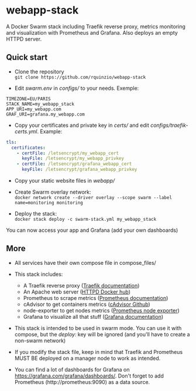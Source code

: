 # webapp-stack
A Docker Swarm stack including Traefik reverse proxy, metrics monitoring and visualization with Prometheus and Grafana. Also deploys an empty HTTPD server.

## Quick start
- Clone the repository\
`git clone https://github.com/rquinzio/webapp-stack`

- Edit _swarm.env_ in _configs/_ to your needs. Exemple:
```Shell
TIMEZONE=EU/PARIS
STACK_NAME=my_webapp_stack
APP_URI=my_webapp.com
GRAF_URI=grafana.my_webapp.com
```

- Copy your certificates and private key in _certs/_ and edit _configs/traefik-certs.yml_. Example:
```YAML
tls:
  certificates:
    - certFile: /letsencrypt/my_webapp_cert
      keyFile: /letsencrypt/my_webapp_privkey
    - certFile: /letsencrypt/grafana_webapp_cert
      keyFile: /letsencrypt/grafana_webapp_privkey
```
- Copy your static website files in _webapp/_

- Create Swarm overlay network:\
`docker network create --driver overlay --scope swarm --label name=monitoring monitoring`

- Deploy the stack:\
`docker stack deploy -c swarm-stack.yml my_webapp_stack`

You can now access your app and Grafana (add your own dashboards)

## More
- All services have their own compose file in compose_files/

- This stack includes:
  - A Traefik reverse proxy ([Traefik documentation](https://doc.traefik.io/traefik/))
  - An Apache web server ([HTTPD Docker hub](https://hub.docker.com/_/httpd/))
  - Prometheus to scrape metrics ([Prometheus documentation](https://prometheus.io/docs/prometheus/latest/getting_started/))
  - cAdvisor to get containers metrics ([cAdvisor Github](https://github.com/google/cadvisor))
  - node-exporter to get nodes metrics ([Prometheus node exporter](https://prometheus.io/docs/guides/node-exporter/))
  - Grafana to visualize all that stuff ([Grafana documentation](https://grafana.com/docs/grafana/latest/getting-started/))

- This stack is intended to be used in swarm mode. You can use it with compose, but the _deploy:_ key will be ignored (and you'll have to create a non-swarm network)

- If you modify the stack file, keep in mind that Traefik and Prometheus MUST BE deployed on a manager node to work as intended.

- You can find a lot of dashboards for Grafana on https://grafana.com/grafana/dashboards/. Don't forget to add Prometheus (http://prometheus:9090) as a data source.